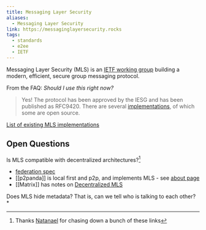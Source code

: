 ```yaml
---
title: Messaging Layer Security
aliases:
  - Messaging Layer Security
link: https://messaginglayersecurity.rocks
tags:
  - standards
  - e2ee
  - IETF
---
```

Messaging Layer Security (MLS) is an [IETF working group](https://datatracker.ietf.org/wg/mls/about/) building a modern, efficient, secure group messaging protocol.

From the FAQ: _Should I use this right now?_

> Yes! The protocol has been approved by the IESG and has been published as RFC9420. There are several [implementations](https://github.com/mlswg/mls-implementations), of which some are open source.

[List of existing MLS implementations](https://github.com/mlswg/mls-implementations/blob/main/implementation_list.md)

## Open Questions

Is MLS compatible with decentralized architectures?[^natanael]
* [federation spec](https://datatracker.ietf.org/doc/html/draft-ietf-mls-federation-00)
* [[p2panda]] is local first and p2p, and implements MLS - see [about page](https://p2panda.org/about/)
* [[Matrix]] has notes on [Decentralized MLS](https://gitlab.matrix.org/matrix-org/mls-ts/-/blob/decentralised2/decentralised.org)

[^natanael]: Thanks [Natanael](https://bsky.app/profile/natanael.bsky.social) for chasing down a bunch of these links

Does MLS hide metadata? That is, can we tell who is talking to each other?
* 